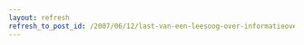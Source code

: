 ```yaml
---
layout: refresh
refresh_to_post_id: /2007/06/12/last-van-een-leesoog-over-informatieoverflow
---
```

